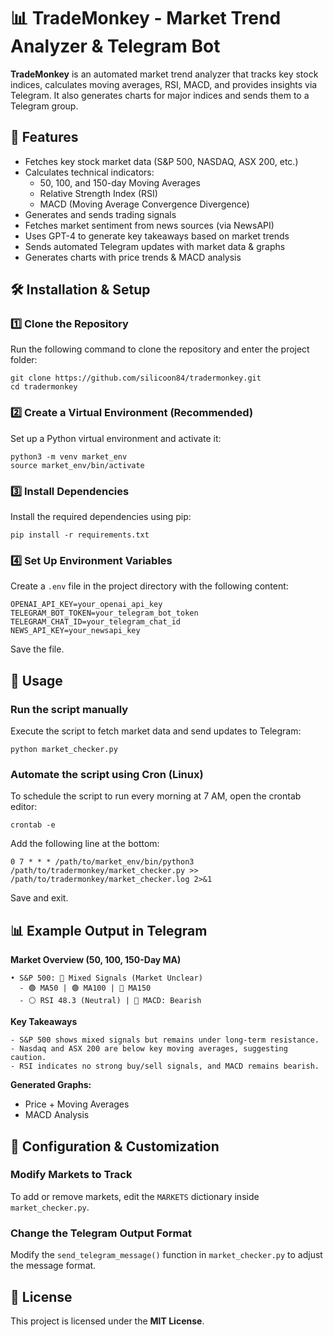 # 📊 TradeMonkey - Market Trend Analyzer & Telegram Bot

**TradeMonkey** is an automated market trend analyzer that tracks key stock indices, calculates moving averages, RSI, MACD, and provides insights via Telegram. It also generates charts for major indices and sends them to a Telegram group.

## 🚀 Features

- Fetches key stock market data (S&P 500, NASDAQ, ASX 200, etc.)
- Calculates technical indicators:
  - 50, 100, and 150-day Moving Averages
  - Relative Strength Index (RSI)
  - MACD (Moving Average Convergence Divergence)
- Generates and sends trading signals
- Fetches market sentiment from news sources (via NewsAPI)
- Uses GPT-4 to generate key takeaways based on market trends
- Sends automated Telegram updates with market data & graphs
- Generates charts with price trends & MACD analysis

## 🛠 Installation & Setup

### 1️⃣ Clone the Repository  
Run the following command to clone the repository and enter the project folder:  

```
git clone https://github.com/silicoon84/tradermonkey.git
cd tradermonkey
```

### 2️⃣ Create a Virtual Environment (Recommended)  
Set up a Python virtual environment and activate it:  

```
python3 -m venv market_env
source market_env/bin/activate
```

### 3️⃣ Install Dependencies  
Install the required dependencies using pip:  

```
pip install -r requirements.txt
```

### 4️⃣ Set Up Environment Variables  
Create a `.env` file in the project directory with the following content:  

```
OPENAI_API_KEY=your_openai_api_key
TELEGRAM_BOT_TOKEN=your_telegram_bot_token
TELEGRAM_CHAT_ID=your_telegram_chat_id
NEWS_API_KEY=your_newsapi_key
```

Save the file.

## 📌 Usage

### Run the script manually  
Execute the script to fetch market data and send updates to Telegram:  

```
python market_checker.py
```

### Automate the script using Cron (Linux)  
To schedule the script to run every morning at 7 AM, open the crontab editor:  

```
crontab -e
```

Add the following line at the bottom:  

```
0 7 * * * /path/to/market_env/bin/python3 /path/to/tradermonkey/market_checker.py >> /path/to/tradermonkey/market_checker.log 2>&1
```

Save and exit.

## 📊 Example Output in Telegram  

**Market Overview (50, 100, 150-Day MA)**  

```
• S&P 500: 🔴 Mixed Signals (Market Unclear)
  - 🟢 MA50 | 🟢 MA100 | 🔴 MA150
  - ⚪ RSI 48.3 (Neutral) | 🔴 MACD: Bearish
```

**Key Takeaways**  

```
- S&P 500 shows mixed signals but remains under long-term resistance.
- Nasdaq and ASX 200 are below key moving averages, suggesting caution.
- RSI indicates no strong buy/sell signals, and MACD remains bearish.
```

**Generated Graphs:**  
- Price + Moving Averages  
- MACD Analysis  

## 🔧 Configuration & Customization  

### Modify Markets to Track  
To add or remove markets, edit the `MARKETS` dictionary inside `market_checker.py`.  

### Change the Telegram Output Format  
Modify the `send_telegram_message()` function in `market_checker.py` to adjust the message format.

## 📜 License  
This project is licensed under the **MIT License**.

